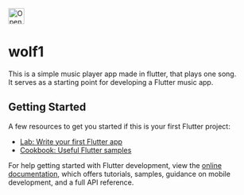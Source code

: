 <a href="https://idx.google.com/import?url=https%3A%2F%2Fgithub.com%2Fjamart3d%2Fwolf01">
  <img
    height="32"
    alt="Open in IDX"
    src="https://cdn.idx.dev/btn/open_light_32.svg">
</a>

# wolf1

This is a simple music player app made in flutter, that plays one song.<BR>
 It serves as a starting point for developing a Flutter music app.

## Getting Started

A few resources to get you started if this is your first Flutter project:

- [Lab: Write your first Flutter app](https://docs.flutter.dev/get-started/codelab)
- [Cookbook: Useful Flutter samples](https://docs.flutter.dev/cookbook)

For help getting started with Flutter development, view the
[online documentation](https://docs.flutter.dev/), which offers tutorials,
samples, guidance on mobile development, and a full API reference.



